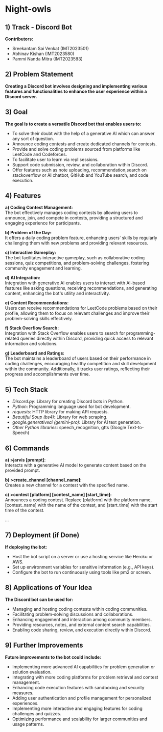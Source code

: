 # Night-owls

## 1) Track - Discord Bot
**Contributors:** 
- Sreekantam Sai Venkat (IMT2023501)
- Abhinav Kishan (IMT2023580)
- Pammi Nanda Mitra (IMT2023583)

## 2) Problem Statement
**Creating a Discord bot involves designing and implementing various features and functionalities to enhance the user experience within a Discord server.**

## 3) Goal
**The goal is to create a versatile Discord bot that enables users to:**
- To solve their doubt with the help of a generative AI which can answer any sort of question.
- Announce coding contests and create dedicated channels for contests.
- Provide and solve coding problems sourced from platforms like LeetCode and Codeforces.
- To facilitate user to learn via repl sessions.
- Support code submission, review, and collaboration within Discord.
- Offer features such as note uploading, recommendation,search on stackoverflow or AI chatbot, GitHub and YouTube search, and code execution.

## 4) Features
**a) Coding Contest Management:**  
The bot effectively manages coding contests by allowing users to announce, join, and compete in contests, providing a structured and engaging experience for participants.

**b) Problem of the Day:**  
It offers a daily coding problem feature, enhancing users' skills by regularly challenging them with new problems and providing relevant resources.

**c) Interactive Gameplay:**  
The bot facilitates interactive gameplay, such as collaborative coding sessions, quiz competitions, and problem-solving challenges, fostering community engagement and learning.

**d) AI Integration:**  
Integration with generative AI enables users to interact with AI-based features like asking questions, receiving recommendations, and generating content, enhancing the bot's utility and interactivity.

**e) Content Recommendations:**  
Users can receive recommendations for LeetCode problems based on their profile, allowing them to focus on relevant challenges and improve their problem-solving skills effectively.

**f) Stack Overflow Search:**  
Integration with Stack Overflow enables users to search for programming-related queries directly within Discord, providing quick access to relevant information and solutions.

**g) Leaderboard and Ratings:**  
The bot maintains a leaderboard of users based on their performance in coding challenges, encouraging healthy competition and skill development within the community. Additionally, it tracks user ratings, reflecting their progress and accomplishments over time.

## 5) Tech Stack
- *Discord.py*: Library for creating Discord bots in Python.
- *Python*: Programming language used for bot development.
- *requests*: HTTP library for making API requests.
- *Beautiful Soup (bs4)*: Library for web scraping.
- *google.generativeai (gemini-pro)*: Library for AI text generation.
- *Other Python libraries*: speech_recognition, gtts (Google Text-to-Speech)

## 6) Commands
**a) >jarvis [prompt]:**  
Interacts with a generative AI model to generate content based on the provided prompt.

**b) >create_channel [channel_name]:**  
Creates a new channel for a contest with the specified name.

**c) >contest [platform] [contest_name] [start_time]:**  
Announces a coding contest. Replace [platform] with the platform name, [contest_name] with the name of the contest, and [start_time] with the start time of the contest.

...

## 7) Deployment (if Done)
**If deploying the bot:**
- Host the bot script on a server or use a hosting service like Heroku or AWS.
- Set up environment variables for sensitive information (e.g., API keys).
- Configure the bot to run continuously using tools like pm2 or screen.

## 8) Applications of Your Idea
**The Discord bot can be used for:**
- Managing and hosting coding contests within coding communities.
- Facilitating problem-solving discussions and collaborations.
- Enhancing engagement and interaction among community members.
- Providing resources, notes, and external content search capabilities.
- Enabling code sharing, review, and execution directly within Discord.

## 9) Further Improvements
**Future improvements to the bot could include:**
- Implementing more advanced AI capabilities for problem generation or solution evaluation.
- Integrating with more coding platforms for problem retrieval and contest management.
- Enhancing code execution features with sandboxing and security measures.
- Adding user authentication and profile management for personalized experiences.
- Implementing more interactive and engaging features for coding challenges and quizzes.
- Optimizing performance and scalability for larger communities and usage patterns.
